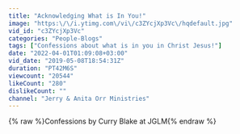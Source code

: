 ```yaml
---
title: "Acknowledging What is In You!"
image: "https:\/\/i.ytimg.com\/vi\/c3ZYcjXp3Vc\/hqdefault.jpg"
vid_id: "c3ZYcjXp3Vc"
categories: "People-Blogs"
tags: ["Confessions about what is in you in Christ Jesus!"]
date: "2022-04-01T01:09:08+03:00"
vid_date: "2019-05-08T18:54:31Z"
duration: "PT42M6S"
viewcount: "20544"
likeCount: "280"
dislikeCount: ""
channel: "Jerry & Anita Orr Ministries"
---
```

{% raw %}Confessions by Curry Blake at JGLM{% endraw %}
